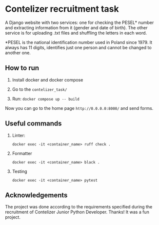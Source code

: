 # Contelizer recruitment task

A Django website with two services: one for checking the PESEL* number and extracting information from it (gender and date of birth). The other service is for uploading .txt files and shuffling the letters in each word.

*PESEL is the national identification number used in Poland since 1979. It always has 11 digits, identifies just one person and cannot be changed to another one.

## How to run

1. Install docker and docker compose

2. Go to the `contelizer_task/`

3. Run: `docker compose up -- build`

Now you can go to the home page `http://0.0.0.0:8000/` and send forms.

## Useful commands

1. Linter:

    `docker exec -it <container_name> ruff check .`

2. Formatter

    `docker exec -it <container_name> black .`

3. Testing

    `docker exec -it <container_name> pytest`

## Acknowledgements

The project was done according to the requirements specified during the recruitment of Contelizer Junior Python Developer. Thanks! It was a fun project.